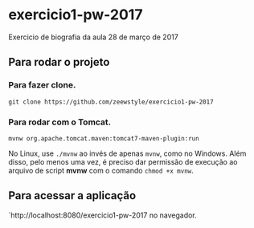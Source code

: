 # exercicio1-pw-2017

Exercicio de biografia da aula 28 de março de 2017

## Para rodar o projeto

### Para fazer clone.

`git clone https://github.com/zeewstyle/exercicio1-pw-2017`

### Para rodar com o Tomcat.

`mvnw org.apache.tomcat.maven:tomcat7-maven-plugin:run`

No Linux, use `./mvnw` ao invés de apenas `mvnw`, como no Windows. Além disso, pelo menos uma vez, é preciso dar permissão de execução ao arquivo de script **mvnw** com o comando `chmod +x mvnw`.

## Para acessar a aplicação

`http://localhost:8080/exercicio1-pw-2017 no navegador.
